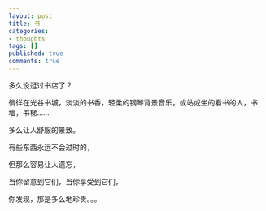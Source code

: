 ```yaml
---
layout: post
title: 书
categories:
- thoughts
tags: []
published: true
comments: true
---
```

<p>多久没逛过书店了？</p>

<p>徜徉在光谷书城，淡淡的书香，轻柔的钢琴背景音乐，或站或坐的看书的人，书墙，书梯……</p>

<p>多么让人舒服的景致。</p>

<p>有些东西永远不会过时的，</p>

<p>但那么容易让人遗忘，</p>

<p>当你留意到它们，当你享受到它们，</p>

<p>你发现，那是多么地珍贵。。。</p>
